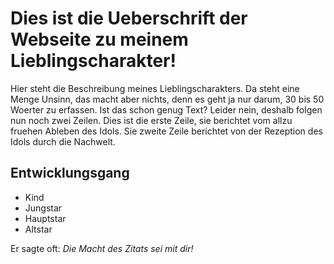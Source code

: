 # Dies ist die Ueberschrift der Webseite zu meinem Lieblingscharakter!

Hier steht die Beschreibung meines Lieblingscharakters. Da steht eine Menge Unsinn, 
das macht aber nichts, denn es geht ja nur darum, 30 bis 50 Woerter zu erfassen.
Ist das schon genug Text? Leider nein, deshalb folgen nun noch zwei Zeilen.
Dies ist die erste Zeile, sie berichtet vom  allzu fruehen Ableben des Idols.
Sie zweite Zeile berichtet von der Rezeption des Idols durch die Nachwelt.

## Entwicklungsgang

* Kind
* Jungstar
* Hauptstar
* Altstar

Er sagte oft: _Die Macht des Zitats sei mit dir!_